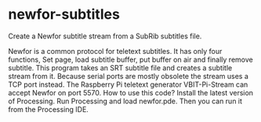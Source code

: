 # newfor-subtitles
Create a Newfor subtitle stream from a SubRib subtitles file.

Newfor is a common protocol for teletext subtitles. It has only four functions, Set page, load subtitle buffer, put buffer on air and finally remove subtitle. This program takes an SRT subtitle file and creates a subtitle stream from it. Because serial ports are mostly obsolete the stream uses a TCP port instead. The Raspberry Pi teletext generator VBIT-Pi-Stream can accept Newfor on port 5570. How to use this code? Install the latest version of Processing. Run Processing and load newfor.pde. Then you can run it from the Processing IDE.
